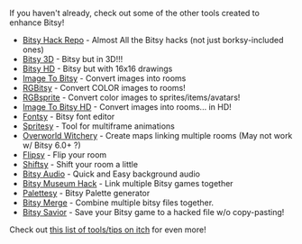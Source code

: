 If you haven't already, check out some of the other tools created to enhance Bitsy!

* <a href="https://github.com/seleb/bitsy-hacks/" target="_blank" rel="noopener">Bitsy Hack Repo</a> - Almost All the Bitsy hacks (not just borksy-included ones)
* <a href="https://aloelazoe.itch.io/bitsy-3d" target="_blank" rel="noopener">Bitsy 3D</a> - Bitsy but in 3D!!!
* <a href="https://vonbednar.itch.io/bitsy-x2" target="_blank" rel="noopener">Bitsy HD</a> - Bitsy but with 16x16 drawings
* <a href="https://ruin.itch.io/image-to-bitsy" target="_blank" rel="noopener">Image To Bitsy</a> - Convert images into rooms
* <a href="https://janosc.itch.io/rgbitsy" target="_blank" rel="noopener">RGBitsy</a> - Convert COLOR images to rooms!
* <a href="https://janosc.itch.io/rgbsprite" target="_blank" rel="noopener">RGBsprite</a> - Convert color images to sprites/items/avatars!
* <a href="https://tinybird.info/image-to-bitsy-hd/" target="_blank" rel="noopener">Image To Bitsy HD</a> - Convert images into rooms... in HD!
* <a href="https://seansleblanc.itch.io/fontsy" target="_blank" rel="noopener">Fontsy</a> - Bitsy font editor
* <a href="https://tommakesstuff.itch.io/spritesy" target="_blank" rel="noopener">Spritesy</a> - Tool for multiframe animations
* <a href="https://voec.github.io/witchery/" target="_blank" rel="noopener">Overworld Witchery</a> - Create maps linking multiple rooms (May not work w/ Bitsy 6.0+ ?)
* <a href="https://11808s8.itch.io/flipsy" target="_blank" rel="noopener">Flipsy</a> - Flip your room
* <a href="https://brandonmakesthings.itch.io/shiftsy" target="_blank" rel="noopener">Shiftsy</a> - Shift your room a little
* <a href="https://candle.itch.io/bitsy-audio" target="_blank" rel="noopener">Bitsy Audio</a> - Quick and Easy background audio
* <a href="https://erikaverkaaik.itch.io/bitsy-museum-hack" target="_blank" rel="noopener">Bitsy Museum Hack</a> - Link multiple Bitsy games together
* <a href="https://zenzoa.itch.io/palettsy" target="_blank" rel="noopener">Palettesy</a> - Bitsy Palette generator
* <a href="https://seansleblanc.itch.io/bitsy-merge" target="_blank" rel="noopener">Bitsy Merge</a> - Combine multiple bitsy files together.
* <a href="https://aloelazoe.itch.io/bitsy-savior" target="_blank" rel="noopener">Bitsy Savior</a> - Save your Bitsy game to a hacked file w/o copy-pasting!

Check out <a href="https://itch.io/c/381992/that-good-good-bitsy-tools" target="_blank" rel="noopener">this list of tools/tips on itch</a> for even more!